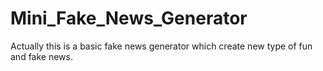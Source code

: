 # Mini_Fake_News_Generator
Actually this is a basic fake news generator which create new type of fun and fake news.
